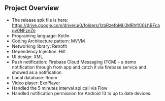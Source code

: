 ## Project Overview
- The release apk file is here: https://drive.google.com/drive/u/0/folders/1zbRzefbML0MRhflC6LhBFcaqv0NFznZe
- Programing language: Kotlin
- Coding Architecture pattern: MVVM
- Networking library: Retrofit
- Dependency Injection: Hilt
- UI design: XML
- Push notification: Firebase Cloud Messaging (FCM) - a demo notification through from app and catch it via firebase service and showed as a notification.
- Local database: Room
- Video player: ExoPlayer
- Handled the 5 minutes interval api call via Flow
- Handled notification permission for Android 13 to up to date devices. 
